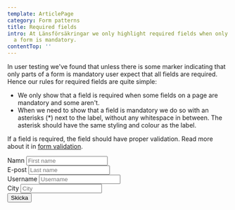 ```yaml
---
template: ArticlePage
category: Form patterns
title: Required fields
intro: At Länsförsäkringar we only highlight required fields when only parts of
  a form is mandatory.
contentTop: ''
---
```


In user testing we've found that unless there is some marker indicating that only parts of a form is mandatory user expect that all fields are required. Hence our rules for required fields are quite simple:

- We only show that a field is required when some fields on a page are mandatory and some aren't.
- When we need to show that a field is mandatory we do so with an asterisks (\*) next to the label, without any whitespace in between. The asterisk should have the same styling and colour as the label.

If a field is required, the field should have proper validation. Read more about it in [form validation](../form-validation).

<LfuiWrapper script="var form = document.getElementById('needs-validation');         var pristine = new Pristine(form);      form.addEventListener('submit', function (e) {        e.preventDefault();                       var valid = pristine.validate();       });">

<form id="needs-validation" novalidate>

<div class="row">
<div class="col-md-6">
<div class="form-group">
<label for="validationCustom01">Namn</label>
<input type="text" class="form-control" id="validationCustom01" placeholder="First name" required>
</div>
</div>
<div class="col-md-6">
<div class="form-group">
<label for="validationCustom02">E-post</label>
<input type="text" class="form-control" id="validationCustom02" placeholder="Last name" required>
</div>
</div>
</div>
<div class="row">
<div class="col-md-6">
<div class="form-group">
<label for="validationCustomUsername">Username</label>
<input type="text" class="form-control" id="validationCustomUsername" placeholder="Username" aria-describedby="inputGroupPrepend" required>
</div>
</div>
<div class="col-md-6">
<div class="form-group">
<label for="validationCustom03">City</label>
<input type="text" class="form-control" id="validationCustom03" placeholder="City" required>
</div>
</div>
</div>
<div class="row">
<div class="col-12 text-right">
<button class="btn btn-sm-block btn-primary mb-2" type="submit">Skicka</button>
</div>
</div>
</form>
</LfuiWrapper>
